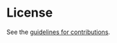 # License

See the
[guidelines for contributions](https://github.com/EricssonResearch/oscore-edhoc/blob/master/CONTRIBUTING.md).
